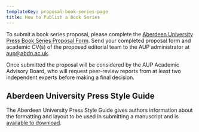 ```yaml
---
templateKey: proposal-book-series-page
title: How to Publish a Book Series
---
```

To submit a book series proposal, please complete the [Aberdeen University Press Book Series Proposal Form](/assets/AUP_Book_Series_Proposal_Form.docx). Send your completed proposal form and academic CV(s) of the proposed editorial team to the AUP administrator at [aup@abdn.ac.uk](mailto:aup@abdn.ac.uk).

Once submitted the proposal will be considered by the AUP Academic Advisory Board, who will request peer-review reports from at least two independent experts before making a final decision. 

## Aberdeen University Press Style Guide
The Aberdeen University Press Style Guide gives authors information about the formatting and layout to be used in submitting a manuscript and is [available to download](/assets/AUP_Author_Style_Guide_v2.docx). 
